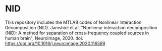 # NID
This repository includes the MTLAB codes of Nonlinear Interaction Decomposition (NID). 
Jamshidi et al, "Nonlinear interaction decomposition (NID): A method for separation of cross-frequency coupled sources in human brain", NeuroImage, 2020. doi: https://doi.org/10.1016/j.neuroimage.2020.116599
